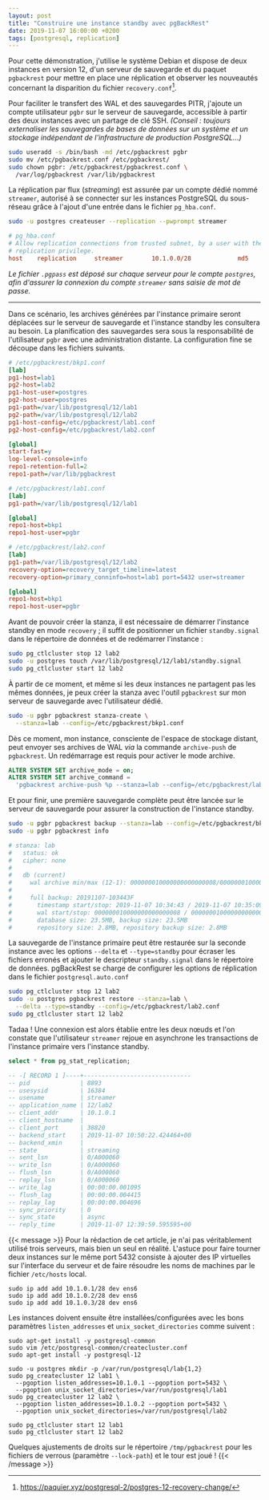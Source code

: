 ```yaml
---
layout: post
title: "Construire une instance standby avec pgBackRest"
date: 2019-11-07 16:00:00 +0200
tags: [postgresql, replication]
---
```


Pour cette démonstration, j'utilise le système Debian et dispose de deux instances en version 12, d'un serveur de sauvegarde et du paquet `pgbackrest` pour mettre en place une réplication et observer les nouveautés concernant la disparition du fichier `recovery.conf`[^1]. <!--more-->

Pour faciliter le transfert des WAL et des sauvegardes PITR, j'ajoute un compte utilisateur `pgbr` sur le serveur de sauvegarde, accessible à partir des deux instances avec un partage de clé SSH. _(Conseil : toujours externaliser les sauvegardes de bases de données sur un système et un stockage indépendant de l'infrastructure de production PostgreSQL…)_

```sh
sudo useradd -s /bin/bash -md /etc/pgbackrest pgbr
sudo mv /etc/pgbackrest.conf /etc/pgbackrest/
sudo chown pgbr: /etc/pgbackrest/pgbackrest.conf \
  /var/log/pgbackrest /var/lib/pgbackrest
```

La réplication par flux (_streaming_) est assurée par un compte dédié nommé `streamer`, autorisé à se connecter sur les instances PostgreSQL du sous-réseau grâce à l'ajout d'une entrée dans le fichier `pg_hba.conf`.

```sh
sudo -u postgres createuser --replication --pwprompt streamer
```

```ini
# pg_hba.conf
# Allow replication connections from trusted subnet, by a user with the
# replication privilege.
host    replication     streamer        10.1.0.0/28             md5
```

_Le fichier `.pgpass` est déposé sur chaque serveur pour le compte `postgres`, afin d'assurer la connexion du compte `streamer` sans saisie de mot de passe._

[^1]: https://paquier.xyz/postgresql-2/postgres-12-recovery-change/

---

Dans ce scénario, les archives générées par l'instance primaire seront déplacées sur le serveur de sauvegarde et l'instance standby les consultera au besoin. La planification des sauvegardes sera sous la responsabilité de l'utilisateur `pgbr` avec une administration distante. La configuration fine se découpe dans les fichiers suivants.

```ini
# /etc/pgbackrest/bkp1.conf
[lab]
pg1-host=lab1
pg2-host=lab2
pg1-host-user=postgres
pg2-host-user=postgres
pg1-path=/var/lib/postgresql/12/lab1
pg2-path=/var/lib/postgresql/12/lab2
pg1-host-config=/etc/pgbackrest/lab1.conf
pg2-host-config=/etc/pgbackrest/lab2.conf

[global]
start-fast=y
log-level-console=info
repo1-retention-full=2
repo1-path=/var/lib/pgbackrest

# /etc/pgbackrest/lab1.conf
[lab]
pg1-path=/var/lib/postgresql/12/lab1

[global]
repo1-host=bkp1
repo1-host-user=pgbr

# /etc/pgbackrest/lab2.conf
[lab]
pg1-path=/var/lib/postgresql/12/lab2
recovery-option=recovery_target_timeline=latest
recovery-option=primary_conninfo=host=lab1 port=5432 user=streamer

[global]
repo1-host=bkp1
repo1-host-user=pgbr
```

Avant de pouvoir créer la stanza, il est nécessaire de démarrer l'instance standby en mode `recovery` ; il suffit de positionner un fichier `standby.signal` dans le répertoire de données et de redémarrer l'instance :

```sh
sudo pg_ctlcluster stop 12 lab2
sudo -u postgres touch /var/lib/postgresql/12/lab1/standby.signal
sudo pg_ctlcluster start 12 lab2
```

À partir de ce moment, et même si les deux instances ne partagent pas les mêmes données, je peux créer la stanza avec l'outil `pgbackrest` sur mon serveur de sauvegarde avec l'utilisateur dédié.

```sh
sudo -u pgbr pgbackrest stanza-create \
  --stanza=lab --config=/etc/pgbackrest/bkp1.conf
```

Dès ce moment, mon instance, consciente de l'espace de stockage distant, peut envoyer ses archives de WAL _via_ la commande `archive-push` de `pgbackrest`. Un redémarrage est requis pour activer le mode archive.

```sql
ALTER SYSTEM SET archive_mode = on;
ALTER SYSTEM SET archive_command = 
  'pgbackrest archive-push %p --stanza=lab --config=/etc/pgbackrest/lab1.conf';
```

Et pour finir, une première sauvegarde complète peut être lancée sur le serveur de sauvegarde pour assurer la construction de l'instance standby.

```sh
sudo -u pgbr pgbackrest backup --stanza=lab --config=/etc/pgbackrest/bkp1.conf
sudo -u pgbr pgbackrest info

# stanza: lab
#   status: ok
#   cipher: none
# 
#   db (current)
#     wal archive min/max (12-1): 000000010000000000000008/000000010000000000000008
# 
#     full backup: 20191107-103443F
#       timestamp start/stop: 2019-11-07 10:34:43 / 2019-11-07 10:35:09
#       wal start/stop: 000000010000000000000008 / 000000010000000000000008
#       database size: 23.5MB, backup size: 23.5MB
#       repository size: 2.8MB, repository backup size: 2.8MB
```

La sauvegarde de l'instance primaire peut être restaurée sur la seconde instance avec les options `--delta` et `--type=standby` pour écraser les fichiers erronés et ajouter le descripteur `standby.signal` dans le répertoire de données. pgBackRest se charge de configurer les options de réplication dans le fichier `postgresql.auto.conf`

```sh
sudo pg_ctlcluster stop 12 lab2
sudo -u postgres pgbackrest restore --stanza=lab \
  --delta --type=standby --config=/etc/pgbackrest/lab2.conf 
sudo pg_ctlcluster start 12 lab2
```

Tadaa ! Une connexion est alors établie entre les deux nœuds et l'on constate que l'utilisateur `streamer` rejoue en asynchrone les transactions de l'instance primaire vers l'instance standby.

```sql
select * from pg_stat_replication;

-- -[ RECORD 1 ]----+------------------------------
-- pid              | 8893
-- usesysid         | 16384
-- usename          | streamer
-- application_name | 12/lab2
-- client_addr      | 10.1.0.1
-- client_hostname  | 
-- client_port      | 38820
-- backend_start    | 2019-11-07 10:50:22.424464+00
-- backend_xmin     | 
-- state            | streaming
-- sent_lsn         | 0/A000060
-- write_lsn        | 0/A000060
-- flush_lsn        | 0/A000060
-- replay_lsn       | 0/A000060
-- write_lag        | 00:00:00.001095
-- flush_lag        | 00:00:00.004415
-- replay_lag       | 00:00:00.004696
-- sync_priority    | 0
-- sync_state       | async
-- reply_time       | 2019-11-07 12:39:59.595595+00
```

{{< message >}}
Pour la rédaction de cet article, je n'ai pas véritablement utilisé trois serveurs, mais bien un seul en réalité. L'astuce pour faire tourner deux instances sur le même port 5432 consiste à ajouter des IP virtuelles sur l'interface du serveur et de faire résoudre les noms de machines par le fichier `/etc/hosts` local.

```text
sudo ip add add 10.1.0.1/28 dev ens6
sudo ip add add 10.1.0.2/28 dev ens6
sudo ip add add 10.1.0.3/28 dev ens6
```

Les instances doivent ensuite être installées/configurées avec les bons paramètres `listen_addresses` et `unix_socket_directories` comme suivent :

```text
sudo apt-get install -y postgresql-common
sudo vim /etc/postgresql-common/createcluster.conf
sudo apt-get install -y postgresql-12

sudo -u postgres mkdir -p /var/run/postgresql/lab{1,2}
sudo pg_createcluster 12 lab1 \
  --pgoption listen_addresses=10.1.0.1 --pgoption port=5432 \
  --pgoption unix_socket_directories=/var/run/postgresql/lab1
sudo pg_createcluster 12 lab2 \
  --pgoption listen_addresses=10.1.0.2 --pgoption port=5432 \
  --pgoption unix_socket_directories=/var/run/postgresql/lab2

sudo pg_ctlcluster start 12 lab1
sudo pg_ctlcluster start 12 lab2
```

Quelques ajustements de droits sur le répertoire `/tmp/pgbackrest` pour les fichiers de verrous (paramètre `--lock-path`) et le tour est joué !
{{< /message >}}